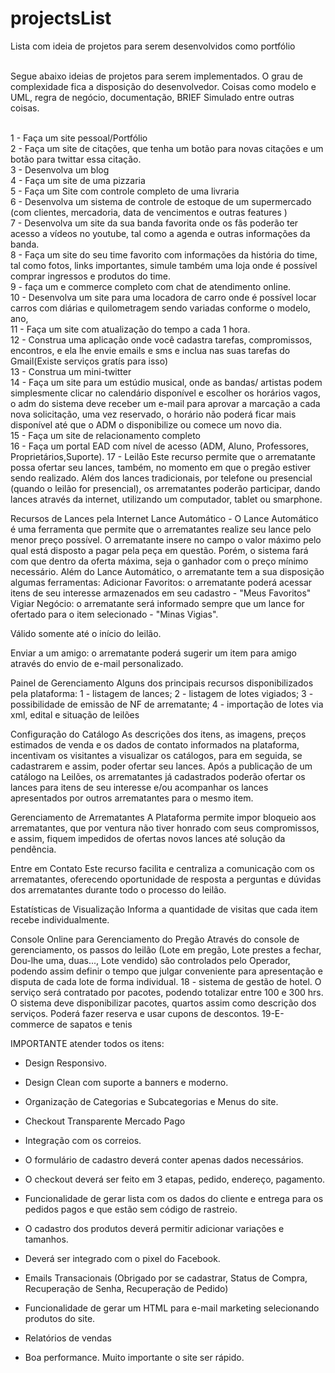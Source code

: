 # projectsList
Lista com ideia de projetos para serem desenvolvidos como portfólio<br><br>

Segue abaixo ideias de projetos para serem implementados. O grau de complexidade fica a disposição do desenvolvedor. Coisas como modelo e UML, regra de negócio, documentação, BRIEF Simulado  entre outras coisas.<br><br>

1 - Faça um site pessoal/Portfólio<br>
2 - Faça um site de citações, que tenha um botão para novas citações e um botão para twittar essa citação.<br>
3 - Desenvolva um blog<br>
4 - Faça um site de uma  pizzaria<br>
5 - Faça um Site com controle completo de uma livraria<br>
6 - Desenvolva um sistema de controle de estoque de um supermercado (com clientes, mercadoria, data de vencimentos e outras features )<br>
7 - Desenvolva um site da sua banda favorita onde os fãs poderão ter acesso a vídeos no youtube, tal como a agenda e outras informações da banda.<br>
8 - Faça um site do seu time favorito com informações da história do time, tal como fotos, links importantes, simule também uma loja onde é possível comprar ingressos e produtos do time.<br>
9 - faça um e commerce completo com chat de atendimento online.<br>
10 - Desenvolva um site para uma locadora de carro onde é possível locar carros com diárias e quilometragem sendo variadas conforme o modelo, ano, <br>
11 - Faça um site com atualização do tempo a cada 1 hora.<br>
12 - Construa uma aplicação onde você cadastra tarefas, compromissos, encontros, e ela lhe envie emails e sms e inclua nas suas tarefas do Gmail(Existe serviços gratís para isso)<br>
13 - Construa um mini-twitter <br>
14 - Faça um site para um estúdio musical, onde as bandas/ artistas podem simplesmente clicar no calendário disponível e escolher os horários vagos, o adm do sistema deve receber um e-mail para aprovar a marcação a cada nova solicitação, uma vez reservado, o horário não poderá ficar mais disponível até que o ADM o disponibilize ou comece um novo dia.<br>
15 - Faça um site de relacionamento completo<br>
16 - Faça um portal EAD com nível de acesso (ADM, Aluno, Professores, Proprietários,Suporte).
17 - Leilão
Este recurso permite que o arrematante possa ofertar seu lances, também, no momento em que o pregão estiver sendo realizado. Além dos lances tradicionais, por telefone ou presencial (quando o leilão for presencial), os arrematantes poderão participar, dando lances através da internet, utilizando um computador, tablet ou smarphone.

Recursos de Lances pela Internet
Lance Automático - O Lance Automático é uma ferramenta que permite que o arrematantes realize seu lance pelo menor preço possível. O arrematante insere no campo o valor máximo pelo qual está disposto a pagar pela peça em questão. Porém, o sistema fará com que dentro da oferta máxima, seja o ganhador com o preço mínimo necessário. Além do Lance Automático, o arrematante tem a sua disposição algumas ferramentas:
Adicionar Favoritos: o arrematante poderá acessar itens de seu interesse armazenados em seu cadastro - "Meus Favoritos"
Vigiar Negócio: o arrematante será informado sempre que um lance for ofertado para o item selecionado - "Minas Vigias". 

Válido somente até o início do leilão.

Enviar a um amigo: o arrematante poderá sugerir um item para amigo através do envio de e-mail personalizado.

Painel de Gerenciamento
Alguns dos principais recursos disponibilizados pela plataforma:
1 - listagem de lances;
2 - listagem de lotes vigiados;
3 - possibilidade de emissão de NF de arrematante;
4 - importação de lotes via xml, edital e situação de leilões


Configuração do Catálogo
As descrições dos itens, as imagens, preços estimados de venda e os dados de contato informados na plataforma, incentivam os visitantes a visualizar os catálogos, para em seguida, se cadastrarem e assim, poder ofertar seu lances. Após a publicação de um catálogo na Leilões, os arrematantes já cadastrados poderão ofertar os lances para itens de seu interesse e/ou acompanhar os lances apresentados por outros arrematantes para o mesmo item.

Gerenciamento de Arrematantes
A Plataforma permite impor bloqueio aos arrematantes, que por ventura não tiver honrado com seus compromissos, e assim, fiquem impedidos de ofertas novos lances até solução da pendência.

Entre em Contato
Este recurso facilita e centraliza a comunicação com os arrematantes, oferecendo oportunidade de resposta a perguntas e dúvidas dos arrematantes durante todo o processo do leilão.

Estatísticas de Visualização
Informa a quantidade de visitas que cada item recebe individualmente.

Console Online para Gerenciamento do Pregão
Através do console de gerenciamento, os passos do leilão (Lote em pregão, Lote prestes a fechar, Dou-lhe uma, duas..., Lote vendido) são controlados pelo Operador, podendo assim definir o tempo que julgar conveniente para apresentação e disputa de cada lote de forma individual.
18 -
sistema de gestão de hotel. O serviço será contratado por pacotes, podendo totalizar entre 100 e 300 hrs. O sistema deve disponibilizar pacotes, quartos assim como descrição dos serviços. Poderá fazer reserva e usar cupons de descontos.
19-E-commerce de sapatos e tenis

IMPORTANTE atender todos os itens:

- Design Responsivo.

- Design Clean com suporte a banners e moderno.

- Organização de Categorias e Subcategorias e Menus do site.

- Checkout Transparente Mercado Pago

- Integração com os correios.

- O formulário de cadastro deverá conter apenas dados necessários.

- O checkout deverá ser feito em 3 etapas, pedido, endereço, pagamento.

- Funcionalidade de gerar lista com os dados do cliente e entrega para os pedidos pagos e que estão sem código de rastreio.

- O cadastro dos produtos deverá permitir adicionar variações e tamanhos.

- Deverá ser integrado com o pixel do Facebook.

- Emails Transacionais (Obrigado por se cadastrar, Status de Compra, Recuperação de Senha, Recuperação de Pedido)

- Funcionalidade de gerar um HTML para e-mail marketing selecionando produtos do site.

- Relatórios de vendas

- Boa performance. Muito importante o site ser rápido.




